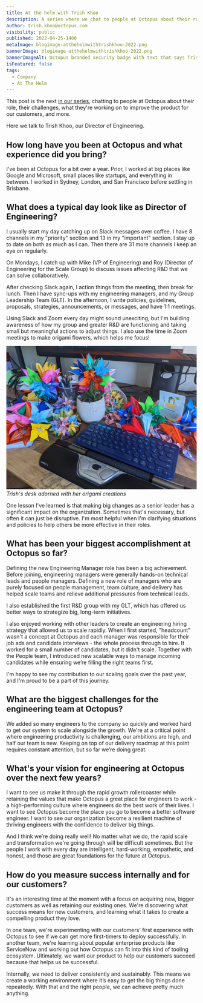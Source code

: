 ```yaml
---
title: At the helm with Trish Khoo
description: A series where we chat to people at Octopus about their role, what they're working on to improve the product, and more. Hear from Trish Khoo, our Director of Engineering
author: trish.khoo@octopus.com
visibility: public
published: 2022-04-25-1400
metaImage: blogimage-atthehelmwithtrishkhoo-2022.png
bannerImage: blogimage-atthehelmwithtrishkhoo-2022.png
bannerImageAlt: Octopus branded security badge with text that says Trish Khoo Director of Engineering, above the silhouette of a woman. 
isFeatured: false
tags: 
  - Company
  - At The Helm
---
```


This post is the next [in our series](https://octopus.com/blog/tag/At%20The%20Helm), chatting to people at Octopus about their role, their challenges, what they're working on to improve the product for our customers, and more.

Here we talk to Trish Khoo, our Director of Engineering.

## How long have you been at Octopus and what experience did you bring?

I've been at Octopus for a bit over a year. Prior, I worked at big places like Google and Microsoft, small places like startups, and everything in between. I worked in Sydney, London, and San Francisco before settling in Brisbane. 

## What does a typical day look like as Director of Engineering?

I usually start my day catching up on Slack messages over coffee. I have 8 channels in my "priority" section and 13 in my "important" section. I stay up to date on both as much as I can. Then there are 31 more channels I keep an eye on regularly. 

On Mondays, I catch up with Mike (VP of Engineering) and Roy (Director of Engineering for the Scale Group) to discuss issues affecting R&D that we can solve collaboratively. 

After checking Slack again, I action things from the meeting, then break for lunch. Then I have sync-ups with my engineering managers, and my Group Leadership Team (GLT). In the afternoon, I write policies, guidelines, proposals, strategies, announcements, or messages, and have 1:1 meetings.

Using Slack and Zoom every day might sound unexciting, but I'm building awareness of how my group and greater R&D are functioning and taking small but meaningful actions to adjust things. I also use the time in Zoom meetings to make origami flowers, which helps me focus!

![Photo of Trish's desk showing a keyboard surrounded by colorful origami flowers](trish-origami.jpg "width=500")*Trish's desk adorned with her origami creations*

One lesson I've learned is that making big changes as a senior leader has a significant impact on the organization. Sometimes that's necessary, but often it can just be disruptive. I'm most helpful when I'm clarifying situations and policies to help others be more effective in their roles.

## What has been your biggest accomplishment at Octopus so far?

Defining the new Engineering Manager role has been a big achievement. Before joining, engineering managers were generally hands-on technical leads and people managers. Defining a new role of managers who are purely focused on people management, team culture, and delivery has helped scale teams and relieve additional pressures from technical leads. 

I also established the first R&D group with my GLT, which has offered us better ways to strategize big, long-term initiatives. 

I also enjoyed working with other leaders to create an engineering hiring strategy that allowed us to scale rapidly. When I first started, "headcount" wasn't a concept at Octopus and each manager was responsible for their job ads and candidate interviews - the whole process through to hire. It worked for a small number of candidates, but it didn't scale. Together with the People team, I introduced new scalable ways to manage incoming candidates while ensuring we’re filling the right teams first.

I'm happy to see my contribution to our scaling goals over the past year, and I'm proud to be a part of this journey. 

## What are the biggest challenges for the engineering team at Octopus?

We added so many engineers to the company so quickly and worked hard to get our system to scale alongside the growth. We're at a critical point where engineering productivity is challenging, our ambitions are high, and half our team is new. Keeping on top of our delivery roadmap at this point requires constant attention, but so far we’re doing great. 

## What's your vision for engineering at Octopus over the next few years?

I want to see us make it through the rapid growth rollercoaster while retaining the values that make Octopus a great place for engineers to work - a high-performing culture where engineers do the best work of their lives. I want to see Octopus become the place you go to become a better software engineer. I want to see our organization become a resilient machine of thriving engineers with the confidence to deliver big things.

And I think we’re doing really well! No matter what we do, the rapid scale and transformation we're going through will be difficult sometimes. But the people I work with every day are intelligent, hard-working, empathetic, and honest, and those are great foundations for the future at Octopus.

## How do you measure success internally and for our customers?

It's an interesting time at the moment with a focus on acquiring new, bigger customers as well as retaining our existing ones. We're discovering what success means for new customers, and learning what it takes to create a compelling product they love. 

In one team, we're experimenting with our customers' first experience with Octopus to see if we can get more first-timers to deploy successfully. In another team, we're learning about popular enterprise products like ServiceNow and working out how Octopus can fit into this kind of tooling ecosystem. Ultimately, we want our product to help our customers succeed because that helps us be successful.

Internally, we need to deliver consistently and sustainably. This means we create a working environment where it’s easy to get the big things done repeatedly. With that and the right people, we can achieve pretty much anything.
